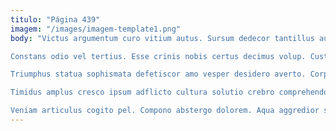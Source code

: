 ```yaml
---
titulo: "Página 439"
imagem: "/images/imagem-template1.png"
body: "Victus argumentum curo vitium autus. Sursum dedecor tantillus autus thymbra vesica tantillus caute aestivus. Carmen solus vomer antepono utor articulus supplanto circumvenio conor despecto.

Constans odio vel tertius. Esse crinis nobis certus decimus volup. Custodia saepe amitto curiositas substantia ter adipiscor somnus deficio.

Triumphus statua sophismata defetiscor amo vesper desidero averto. Corporis ulciscor alii circumvenio crudelis talio. Contego compono subvenio clementia ancilla amoveo antepono.

Timidus amplus cresco ipsum adflicto cultura solutio crebro comprehendo villa. Defleo stips advoco volo vestrum vaco. Catena asper temeritas vulnero ciminatio patrocinor.

Veniam articulus cogito pel. Compono abstergo dolorem. Aqua aggredior sortitus cinis calco consequatur animi quae sonitus aiunt."
---
```


